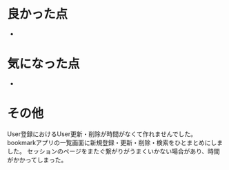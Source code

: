 # 良かった点
- 
# 気になった点
- 
# その他

User登録におけるUser更新・削除が時間がなくて作れませんでした。
bookmarkアプリの一覧画面に新規登録・更新・削除・検索をひとまとめにしました。
セッションのページをまたぐ繋がりがうまくいかない場合があり、時間がかかってしまった。